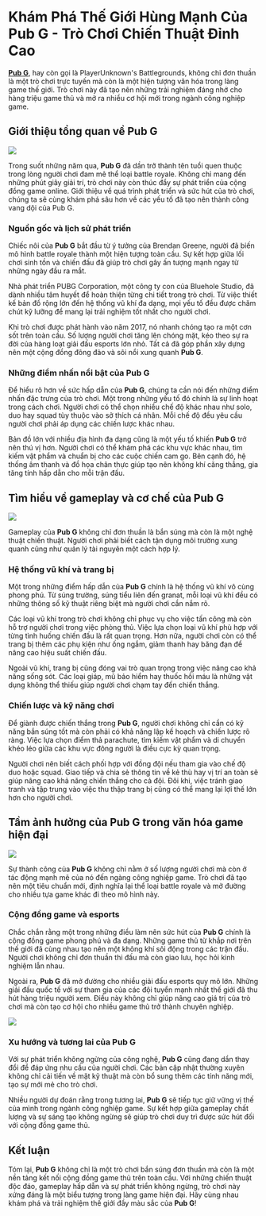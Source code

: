 <h1>Khám Phá Thế Giới Hùng Mạnh Của Pub G - Trò Chơi Chiến Thuật Đỉnh Cao</h1><p><strong><a href="https://clyde2012.com/">Pub G</a></strong>, hay còn gọi là PlayerUnknown's Battlegrounds, không chỉ đơn thuần là một trò chơi trực tuyến mà còn là một hiện tượng văn hóa trong làng game thế giới. Trò chơi này đã tạo nên những trải nghiệm đáng nhớ cho hàng triệu game thủ và mở ra nhiều cơ hội mới trong ngành công nghiệp game.</p>
<h2>Giới thiệu tổng quan về Pub G</h2>
<img src="https://clyde2012.com/wp-content/uploads/2025/02/pub-g-2.webp">
<p>Trong suốt những năm qua, <strong>Pub G</strong> đã dần trở thành tên tuổi quen thuộc trong lòng người chơi đam mê thể loại battle royale. Không chỉ mang đến những phút giây giải trí, trò chơi này còn thúc đẩy sự phát triển của cộng đồng game online. Giới thiệu về quá trình phát triển và sức hút của trò chơi, chúng ta sẽ cùng khám phá sâu hơn về các yếu tố đã tạo nên thành công vang dội của Pub G.</p>
<h3>Nguồn gốc và lịch sử phát triển</h3>
<p>Chiếc nôi của <strong>Pub G</strong> bắt đầu từ ý tưởng của Brendan Greene, người đã biến mô hình battle royale thành một hiện tượng toàn cầu. Sự kết hợp giữa lối chơi sinh tồn và chiến đấu đã giúp trò chơi gây ấn tượng mạnh ngay từ những ngày đầu ra mắt.</p>
<p>Nhà phát triển PUBG Corporation, một công ty con của Bluehole Studio, đã dành nhiều tâm huyết để hoàn thiện từng chi tiết trong trò chơi. Từ việc thiết kế bản đồ rộng lớn đến hệ thống vũ khí đa dạng, mọi yếu tố đều được chăm chút kỹ lưỡng để mang lại trải nghiệm tốt nhất cho người chơi.</p>
<p>Khi trò chơi được phát hành vào năm 2017, nó nhanh chóng tạo ra một cơn sốt trên toàn cầu. Số lượng người chơi tăng lên chóng mặt, kéo theo sự ra đời của hàng loạt giải đấu esports lớn nhỏ. Tất cả đã góp phần xây dựng nên một cộng đồng đông đảo và sôi nổi xung quanh <strong>Pub G</strong>.</p>
<h3>Những điểm nhấn nổi bật của Pub G</h3>
<p>Để hiểu rõ hơn về sức hấp dẫn của <strong>Pub G</strong>, chúng ta cần nói đến những điểm nhấn đặc trưng của trò chơi. Một trong những yếu tố đó chính là sự linh hoạt trong cách chơi. Người chơi có thể chọn nhiều chế độ khác nhau như solo, duo hay squad tùy thuộc vào sở thích cá nhân. Mỗi chế độ đều yêu cầu người chơi phải áp dụng các chiến lược khác nhau.</p>
<p>Bản đồ lớn với nhiều địa hình đa dạng cũng là một yếu tố khiến <strong>Pub G</strong> trở nên thú vị hơn. Người chơi có thể khám phá các khu vực khác nhau, tìm kiếm vật phẩm và chuẩn bị cho các cuộc chiến cam go. Bên cạnh đó, hệ thống âm thanh và đồ họa chân thực giúp tạo nên không khí căng thẳng, gia tăng tính hấp dẫn cho mỗi trận đấu.</p>
<h2>Tìm hiểu về gameplay và cơ chế của Pub G</h2>
<img src="https://clyde2012.com/wp-content/uploads/2025/02/pub-g-3.webp">
<p>Gameplay của <strong>Pub G</strong> không chỉ đơn thuần là bắn súng mà còn là một nghệ thuật chiến thuật. Người chơi phải biết cách tận dụng môi trường xung quanh cũng như quản lý tài nguyên một cách hợp lý.</p>
<h3>Hệ thống vũ khí và trang bị</h3>
<p>Một trong những điểm hấp dẫn của <strong>Pub G</strong> chính là hệ thống vũ khí vô cùng phong phú. Từ súng trường, súng tiểu liên đến granat, mỗi loại vũ khí đều có những thông số kỹ thuật riêng biệt mà người chơi cần nắm rõ.</p>
<p>Các loại vũ khí trong trò chơi không chỉ phục vụ cho việc tấn công mà còn hỗ trợ người chơi trong việc phòng thủ. Việc lựa chọn loại vũ khí phù hợp với từng tình huống chiến đấu là rất quan trọng. Hơn nữa, người chơi còn có thể trang bị thêm các phụ kiện như ống ngắm, giảm thanh hay băng đạn để nâng cao hiệu suất chiến đấu.</p>
<p>Ngoài vũ khí, trang bị cũng đóng vai trò quan trọng trong việc nâng cao khả năng sống sót. Các loại giáp, mũ bảo hiểm hay thuốc hồi máu là những vật dụng không thể thiếu giúp người chơi chạm tay đến chiến thắng.</p>
<h3>Chiến lược và kỹ năng chơi</h3>
<p>Để giành được chiến thắng trong <strong>Pub G</strong>, người chơi không chỉ cần có kỹ năng bắn súng tốt mà còn phải có khả năng lập kế hoạch và chiến lược rõ ràng. Việc lựa chọn điểm thả parachute, tìm kiếm vật phẩm và di chuyển khéo léo giữa các khu vực đông người là điều cực kỳ quan trọng.</p>
<p>Người chơi nên biết cách phối hợp với đồng đội nếu tham gia vào chế độ duo hoặc squad. Giao tiếp và chia sẻ thông tin về kẻ thù hay vị trí an toàn sẽ giúp nâng cao khả năng chiến thắng cho cả đội. Đôi khi, việc tránh giao tranh và tập trung vào việc thu thập trang bị cũng có thể mang lại lợi thế lớn hơn cho người chơi.</p>
<h2>Tầm ảnh hưởng của Pub G trong văn hóa game hiện đại</h2>
<img src="https://clyde2012.com/wp-content/uploads/2025/02/pub-g-4.webp">
<p>Sự thành công của <strong>Pub G</strong> không chỉ nằm ở số lượng người chơi mà còn ở tác động mạnh mẽ của nó đến ngàng công nghiệp game. Trò chơi đã tạo nên một tiêu chuẩn mới, định nghĩa lại thể loại battle royale và mở đường cho nhiều tựa game khác đi theo mô hình này.</p>
<h3>Cộng đồng game và esports</h3>
<p>Chắc chắn rằng một trong những điều làm nên sức hút của <strong>Pub G</strong> chính là cộng đồng game phong phú và đa dạng. Những game thủ từ khắp nơi trên thế giới đã cùng nhau tạo nên một không khí sôi động trong các trận đấu. Người chơi không chỉ đơn thuần thi đấu mà còn giao lưu, học hỏi kinh nghiệm lẫn nhau.</p>
<p>Ngoài ra, <strong>Pub G</strong> đã mở đường cho nhiều giải đấu esports quy mô lớn. Những giải đấu quốc tế với sự tham gia của các đội tuyển mạnh nhất thế giới đã thu hút hàng triệu người xem. Điều này không chỉ giúp nâng cao giá trị của trò chơi mà còn tạo cơ hội cho nhiều game thủ trở thành chuyên nghiệp.</p>
<img src="https://clyde2012.com/wp-content/uploads/2025/02/pub-g-5.webp">
<h3>Xu hướng và tương lai của Pub G</h3>
<p>Với sự phát triển không ngừng của công nghệ, <strong>Pub G</strong> cũng đang dần thay đổi để đáp ứng nhu cầu của người chơi. Các bản cập nhật thường xuyên không chỉ cải tiến về mặt kỹ thuật mà còn bổ sung thêm các tính năng mới, tạo sự mới mẻ cho trò chơi.</p>
<p>Nhiều người dự đoán rằng trong tương lai, <strong>Pub G</strong> sẽ tiếp tục giữ vững vị thế của mình trong ngành công nghiệp game. Sự kết hợp giữa gameplay chất lượng và sự sáng tạo không ngừng sẽ giúp trò chơi duy trì được sức hút đối với cộng đồng game thủ.</p>
<h2>Kết luận</h2>
<p>Tóm lại, <strong>Pub G</strong> không chỉ là một trò chơi bắn súng đơn thuần mà còn là một nền tảng kết nối cộng đồng game thủ trên toàn cầu. Với những chiến thuật độc đáo, gameplay hấp dẫn và sự phát triển không ngừng, trò chơi này xứng đáng là một biểu tượng trong làng game hiện đại. Hãy cùng nhau khám phá và trải nghiệm thế giới đầy màu sắc của <strong>Pub G</strong>!</p>
